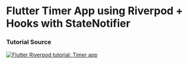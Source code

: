 # Flutter Timer App using Riverpod + Hooks with StateNotifier

### Tutorial Source

[![Flutter Riverpod tutorial: Timer app](https://miro.medium.com/max/764/1*vkgreMcBOLFxlHcA0w4C4g.jpeg)](https://medium.com/flutter-community/flutter-riverpod-tutorial-timer-app-186d04637775 "Flutter Timer App using Riverpod + Hooks with StateNotifier")

